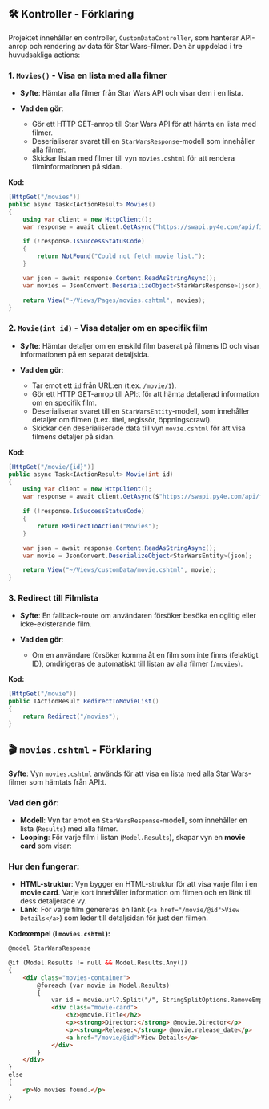 ## 🛠️ **Kontroller - Förklaring**

Projektet innehåller en controller, `CustomDataController`, som hanterar API-anrop och rendering av data för Star Wars-filmer. Den är uppdelad i tre huvudsakliga actions:

### 1. **`Movies()` - Visa en lista med alla filmer**

* **Syfte**: Hämtar alla filmer från Star Wars API och visar dem i en lista.
* **Vad den gör**:

  * Gör ett HTTP GET-anrop till Star Wars API för att hämta en lista med filmer.
  * Deserialiserar svaret till en `StarWarsResponse`-modell som innehåller alla filmer.
  * Skickar listan med filmer till vyn `movies.cshtml` för att rendera filminformationen på sidan.

**Kod:**

```csharp
[HttpGet("/movies")]
public async Task<IActionResult> Movies()
{
    using var client = new HttpClient();
    var response = await client.GetAsync("https://swapi.py4e.com/api/films/?format=json");

    if (!response.IsSuccessStatusCode)
    {
        return NotFound("Could not fetch movie list.");
    }

    var json = await response.Content.ReadAsStringAsync();
    var movies = JsonConvert.DeserializeObject<StarWarsResponse>(json);

    return View("~/Views/Pages/movies.cshtml", movies);
}
```

### 2. **`Movie(int id)` - Visa detaljer om en specifik film**

* **Syfte**: Hämtar detaljer om en enskild film baserat på filmens ID och visar informationen på en separat detaljsida.
* **Vad den gör**:

  * Tar emot ett `id` från URL\:en (t.ex. `/movie/1`).
  * Gör ett HTTP GET-anrop till API\:t för att hämta detaljerad information om en specifik film.
  * Deserialiserar svaret till en `StarWarsEntity`-modell, som innehåller detaljer om filmen (t.ex. titel, regissör, öppningscrawl).
  * Skickar den deserialiserade data till vyn `movie.cshtml` för att visa filmens detaljer på sidan.

**Kod:**

```csharp
[HttpGet("/movie/{id}")]
public async Task<IActionResult> Movie(int id)
{
    using var client = new HttpClient();
    var response = await client.GetAsync($"https://swapi.py4e.com/api/films/{id}/?format=json");

    if (!response.IsSuccessStatusCode)
    {
        return RedirectToAction("Movies");
    }

    var json = await response.Content.ReadAsStringAsync();
    var movie = JsonConvert.DeserializeObject<StarWarsEntity>(json);

    return View("~/Views/customData/movie.cshtml", movie);
}
```

### 3. **Redirect till Filmlista**

* **Syfte**: En fallback-route om användaren försöker besöka en ogiltig eller icke-existerande film.
* **Vad den gör**:

  * Om en användare försöker komma åt en film som inte finns (felaktigt ID), omdirigeras de automatiskt till listan av alla filmer (`/movies`).

**Kod:**

```csharp
[HttpGet("/movie")]
public IActionResult RedirectToMovieList()
{
    return Redirect("/movies");
}
```

## 🎬 **`movies.cshtml` - Förklaring**

**Syfte**: Vyn `movies.cshtml` används för att visa en lista med alla Star Wars-filmer som hämtats från API\:t.

### Vad den gör:

* **Modell**: Vyn tar emot en `StarWarsResponse`-modell, som innehåller en lista (`Results`) med alla filmer.
* **Looping**: För varje film i listan (`Model.Results`), skapar vyn en **movie card** som visar:

### Hur den fungerar:

* **HTML-struktur**: Vyn bygger en HTML-struktur för att visa varje film i en **movie card**. Varje kort innehåller information om filmen och en länk till dess detaljerade vy.
* **Länk**: För varje film genereras en länk (`<a href="/movie/@id">View Details</a>`) som leder till detaljsidan för just den filmen.

**Kodexempel (i `movies.cshtml`):**

```html
@model StarWarsResponse

@if (Model.Results != null && Model.Results.Any())
{
    <div class="movies-container">
        @foreach (var movie in Model.Results)
        {
            var id = movie.url?.Split("/", StringSplitOptions.RemoveEmptyEntries).Last();
            <div class="movie-card">
                <h2>@movie.Title</h2>
                <p><strong>Director:</strong> @movie.Director</p>
                <p><strong>Release:</strong> @movie.release_date</p>
                <a href="/movie/@id">View Details</a>
            </div>
        }
    </div>
}
else
{
    <p>No movies found.</p>
}
```
